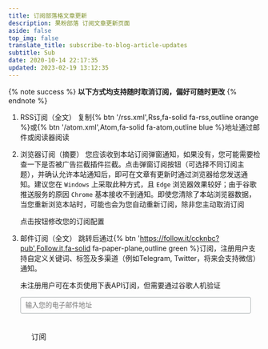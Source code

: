 ```yaml
---
title: 订阅部落格文章更新
description: 果粉部落 订阅文章更新页面
aside: false
top_img: false
translate_title: subscribe-to-blog-article-updates
subtitle: Sub
date: 2020-10-14 22:17:35
updated: 2023-02-19 13:12:35
---
```

{% note success %} **以下方式均支持随时取消订阅，偏好可随时更改** {% endnote %}

1. RSS订阅（全文）
复制{% btn '/rss.xml',Rss,fa-solid fa-rss,outline orange %}或{% btn '/atom.xml',Atom,fa-solid fa-atom,outline blue %}地址通过邮件或阅读器阅读
2. 浏览器订阅（摘要）
您应该收到本站订阅弹窗通知，如果没有，您可能需要检查一下是否被广告拦截插件拦截。点击弹窗订阅按钮（可选择不同订阅主题），并确认允许本站通知后，即可在文章有更新时通过浏览器给您发送通知。建议您在 `Windows` 上采取此种方式，且 `Edge` 浏览器效果较好；由于谷歌推送服务的原因 `Chrome` 基本接收不到通知。即使您清除了本站浏览器数据，当您重新浏览本站时，可能也会为您自动重新订阅，除非您主动取消订阅
    <div id="webpushr-subscription-button" data-background-color="#8fbc8f" data-size="small" data-button-text="订阅更新/通知" data-subscriber-count-text="位用户已订阅"></div> 点击按钮修改您的订阅配置 <span id="webpushr-subscription-toggle-button" data-size="1.5" data-text-when-denied="请点击按钮允许 果粉部落 通知权限" data-color="#8fbc8f"></span>

3. 邮件订阅（全文）
跳转后通过{% btn 'https://follow.it/ccknbc?pub',Follow.it,fa-solid fa-paper-plane,outline green %}订阅，注册用户支持自定义关键词、标签及多渠道（例如Telegram, Twitter，将来会支持微信）通知。

    未注册用户可在本页使用下表API订阅，但需要通过谷歌人机验证
    <div><form data-v-2bdb5506="" action="https://api.follow.it/subscription-form/YXJvK1pRMXFIbG1QZXEvUHRyUGR1L0xMYTN5V0FHSnhFY3pVeGRpUjV1bUNBbzRLd1hRbDcwTVk0bGlMQlAvOEtXaGU5RWxrTEtTOXBSSlBXWDNyeDZ5Uk1zU2JoRlpmNDh5em9FeG41SCt0WmtQWi9oTm5VZURNbTVOMENSc3h8a1hHYUtHTHV0QmhQZHAvZ3hkOW9zWnl4aE43SjBONDlUdG45YXRJM3JxQT0=/8" method="post"><div data-v-2bdb5506="" class="form-preview"><div data-v-2bdb5506="" class="preview-input-field"><input data-v-2bdb5506="" type="email" name="email" required="required" placeholder="输入您的电子邮件地址" spellcheck="false" mstplaceholder="39225030"></div> <div data-v-2bdb5506="" class="preview-submit-button"><button data-v-2bdb5506="" type="submit" >订阅</button></div></div></form></div>
<style>
    .preview-input-field form {
        display: block;
        position: relative;
        text-align: left;
        padding: 10px 0 10px 3%
    }

    .preview-input-field h2 {
        font-weight: bold;
        padding: 0;
        margin: 15px 0;
        font-size: 1.4em;
    }

    .preview-input-field input {
        border: 1px solid #ABB0B2;
        -webkit-border-radius: 3px;
        -moz-border-radius: 3px;
        border-radius: 3px;
        color: var(--font-color);
        background: var(--card-bg);
    }

    .preview-input-field input:focus {
        border-color: #333;
    }

    .preview-submit-button button {
        clear: both;
        background-color: var(--btn-bg);
        border: 0 none;
        border-radius: 4px;
        transition: all 0.23s ease-in-out 0s;
        color: var(--font-color);
        cursor: pointer;
        display: inline-block;
        font-size: 15px;
        font-weight: normal;
        height: 32px;
        line-height: 32px;
        margin: 0 5px 10px 0;
        padding: 0 22px;
        text-align: center;
        text-decoration: none;
        vertical-align: top;
        white-space: nowrap;
        width: auto;
    }

    .preview-submit-button button:hover {
        background-color: #777;
    }

    .preview-input-field{
        clear: left;
        position: relative;
        width: 96%;
        padding-bottom: 3%;
        min-height: 50px;
    }

    .preview-input-field input {
        display: block;
        width: 100%;
        padding: 8px 0;
        text-indent: 2%;
        color: var(--font-color);
        background: var(--card-bg);
    }
</style>